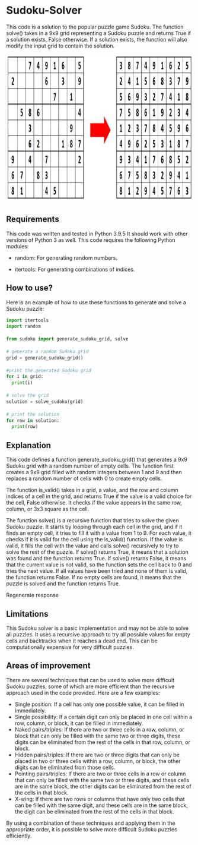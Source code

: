 # Sudoku-Solver
This code is a solution to the popular puzzle game Sudoku. The function solve() takes in a 9x9 grid representing a Sudoku puzzle and returns True if a solution exists, False otherwise. If a solution exists, the function will also modify the input grid to contain the solution.

<p align="center">
  <img src="https://github.com/Jose-M-Ramos/Sudoku-Solver/blob/main/sudoku_solver.jpg" width="800" height="400">
</p>


## Requirements
This code was written and tested in Python 3.9.5 It should work with other versions of Python 3 as well. This code requires the following Python modules:

* random: For generating random numbers.

* itertools: For generating combinations of indices.

## How to use?
Here is an example of how to use these functions to generate and solve a Sudoku puzzle:

```python
import itertools
import random

from sudoku import generate_sudoku_grid, solve

# generate a random Sudoku grid
grid = generate_sudoku_grid()

#print the generated Sudoku grid
for i in grid:
  print(i)

# solve the grid
solution = solve_sudoku(grid)

# print the solution
for row in solution:
  print(row)


  ```
## Explanation
This code defines a function generate_sudoku_grid() that generates a 9x9 Sudoku grid with a random number of empty cells. The function first creates a 9x9 grid filled with random integers between 1 and 9 and then replaces a random number of cells with 0 to create empty cells.

The function is_valid() takes in a grid, a value, and the row and column indices of a cell in the grid, and returns True if the value is a valid choice for the cell, False otherwise. It checks if the value appears in the same row, column, or 3x3 square as the cell.

The function solve() is a recursive function that tries to solve the given Sudoku puzzle. It starts by looping through each cell in the grid, and if it finds an empty cell, it tries to fill it with a value from 1 to 9. For each value, it checks if it is valid for the cell using the is_valid() function. If the value is valid, it fills the cell with the value and calls solve() recursively to try to solve the rest of the puzzle. If solve() returns True, it means that a solution was found and the function returns True. If solve() returns False, it means that the current value is not valid, so the function sets the cell back to 0 and tries the next value. If all values have been tried and none of them is valid, the function returns False. If no empty cells are found, it means that the puzzle is solved and the function returns True.




Regenerate response

## Limitations
This Sudoku solver is a basic implementation and may not be able to solve all puzzles. It uses a recursive approach to try all possible values for empty cells and backtracks when it reaches a dead end. This can be computationally expensive for very difficult puzzles.

## Areas of improvement

There are several techniques that can be used to solve more difficult Sudoku puzzles, some of which are more efficient than the recursive approach used in the code provided. Here are a few examples:

* Single position: If a cell has only one possible value, it can be filled in immediately.
* Single possibility: If a certain digit can only be placed in one cell within a row, column, or block, it can be filled in immediately.
* Naked pairs/triples: If there are two or three cells in a row, column, or block that can only be filled with the same two or three digits, these digits can be eliminated from the rest of the cells in that row, column, or block.
* Hidden pairs/triples: If there are two or three digits that can only be placed in two or three cells within a row, column, or block, the other digits can be eliminated from those cells.
* Pointing pairs/triples: If there are two or three cells in a row or column that can only be filled with the same two or three digits, and these cells are in the same block, the other digits can be eliminated from the rest of the cells in that block.
* X-wing: If there are two rows or columns that have only two cells that can be filled with the same digit, and these cells are in the same block, the digit can be eliminated from the rest of the cells in that block.


By using a combination of these techniques and applying them in the appropriate order, it is possible to solve more difficult Sudoku puzzles efficiently.

